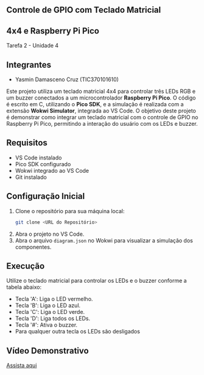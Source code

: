 ## Controle de GPIO com Teclado Matricial 
## 4x4 e Raspberry Pi Pico
Tarefa 2 - Unidade 4

## Integrantes
- Yasmin Damasceno Cruz (TIC370101610)

Este projeto utiliza um teclado matricial 4x4 para controlar três LEDs RGB e um buzzer conectados a um microcontrolador **Raspberry Pi Pico**. O código é escrito em C, utilizando o **Pico SDK**, e a simulação é realizada com a extensão **Wokwi Simulator**, integrada ao VS Code. O objetivo deste projeto é demonstrar como integrar um teclado matricial com o controle de GPIO no Raspberry Pi Pico, permitindo a interação do usuário com os LEDs e buzzer.

## Requisitos
- VS Code instalado
- Pico SDK configurado
- Wokwi integrado ao VS Code
- Git instalado

## Configuração Inicial
1. Clone o repositório para sua máquina local:
   ```bash
   git clone <URL do Repositório>
   ```
2. Abra o projeto no VS Code.
3. Abra o arquivo `diagram.json` no Wokwi para visualizar a simulação dos componentes.

## Execução
Utilize o teclado matricial para controlar os LEDs e o buzzer conforme a tabela abaixo:

- Tecla 'A': Liga o LED vermelho.
- Tecla 'B': Liga o LED azul.
- Tecla 'C': Liga o LED verde.
- Tecla 'D': Liga todos os LEDs.
- Tecla '#': Ativa o buzzer.
- Para qualquer outra tecla os LEDs são desligados

## Vídeo Demonstrativo  

[Assista aqui](https://drive.google.com/file/d/19fvOIXpC9LnWddD3quGJKDLPbh8MUfL0/view?usp=drive_link)

